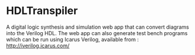 # HDLTranspiler

A digital logic synthesis and simulation web app that can convert diagrams into the Verilog HDL. The web app can also generate test bench programs which can be run using Icarus Verilog, available from : http://iverilog.icarus.com/